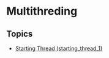 # Multithreding

## Topics
- [Starting Thread (starting_thread_1)](https://github.com/pratig-sonar/Interview-Questions/tree/master/Java/src/com/pratig/multithreading/starting_thread_1)
